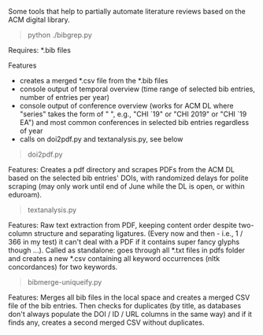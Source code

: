 Some tools that help to partially automate literature reviews based on the ACM digital library.

> python ./bibgrep.py

Requires: *.bib files 


Features 
- creates a merged *.csv file from the *.bib files
- console output of temporal overview (time range of selected bib entries, number of entries per year)
- console output of conference overview (works for ACM DL where "series" takes the form of "<CONFERENCE> <YEAR> <OPTIONAL ADDITION>", e.g., "CHI ´19" or "CHI 2019" or "CHI `19 EA") and most common conferences in selected bib entries regardless of year
- calls on doi2pdf.py and textanalysis.py, see below

> doi2pdf.py

Features:
Creates a pdf directory and scrapes PDFs from the ACM DL based on the selected bib entries' DOIs, with randomized delays for polite scraping (may only work until end of June while the DL is open, or within eduroam).

> textanalysis.py

Features:
Raw text extraction from PDF, keeping content order despite two-column structure and separating ligatures. (Every now and then - i.e., 1 / 366 in my test) it can't deal with a PDF if it contains super fancy glyphs though ...).
Called as standalone: goes through all *.txt files in pdfs folder and creates a new *.csv containing all keyword occurrences (nltk concordances) for two keywords. 

> bibmerge-uniqueify.py

Features:
Merges all bib files in the local space and creates a merged CSV file of the bib entries. Then checks for duplicates (by title, as databases don't always populate the DOI / ID / URL columns in the same way) and if it finds any, creates a second merged CSV without duplicates.
